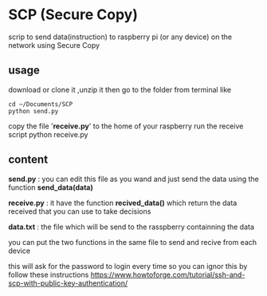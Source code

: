 # SCP (Secure Copy)

scrip to send data(instruction) to raspberry pi (or any device) on the  network using Secure Copy

## usage

download or clone it ,unzip it then go to the folder from terminal like

    cd ~/Documents/SCP
    python send.py

copy the file '**receive.py**' to the home of your raspberry
run the receive script
    python receive.py

## content

**send.py** : you can edit this file as you wand and just send the data using the function **send_data(data)**

**receive.py** : it have the function **recived_data()** which return the data received that you can use to take decisions 

**data.txt** : the file which will be send to the rasspberry containning the data

you can put the two functions in the same file to send and recive from each device

this will ask for the password to login every time so you can ignor this by follow these instructions
https://www.howtoforge.com/tutorial/ssh-and-scp-with-public-key-authentication/
